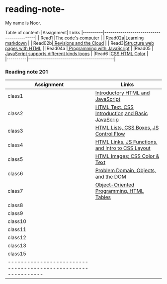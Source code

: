 # reading-note-

My name is Noor.

Table of content:
|Assignment| Links
|----------|-------------------------------------------|
|   Read1  |[The code's computer](102\read1.md)            |
|   Read02a|[Learning markdown](102\read02a.md)            |
|   Read02b|[ Revisions and the Cloud](102\read02b)        |
|     Read3|[Structure web pages with HTML](102\read03.md)    |
|Read04a   |[ Programming with JavaScript](102\read04a)    |
|Read05    | [JavaScript supports different kinds loops](102\read05.md) |
|Read6     |[CSS HTML Color](102\read6.md)                          |         
|----------|-------------------------------------------|

### Reading note 201 

|Assignment|Links
|----------|---------------------------------------------
| class1   |[Introductory HTML and JavaScript](https://noorazar11.github.io/reading-notes/201/class1)|
| class2   |[HTML Text, CSS Introduction,and Basic JavaScrip](https://noorazar11.github.io/reading-notes/201/class2)
| class3   |[HTML Lists, CSS Boxes, JS Control Flow](https://noorazar11.github.io/reading-notes/201/class3)
| class4   |[HTML Links, JS Functions, and Intro to CSS Layout](https://noorazar11.github.io/reading-notes/201/class4)
| class5   | [ HTML Images; CSS Color & Text](https://noorazar11.github.io/reading-notes/201/class5)
| class6   |[Problem Domain, Objects, and the DOM](https://noorazar11.github.io/reading-notes/201/class6)
| class7   |[ Object-Oriented Programming, HTML Tables](https://noorazar11.github.io/reading-notes/201/class7)
| class8   |[]()
| class9   |[]()
| class10  |[]()
| class11  |[]()
| class12  |[]()
| class13  |[]()
| class15  |[]()
|-------------------------------------------------------------